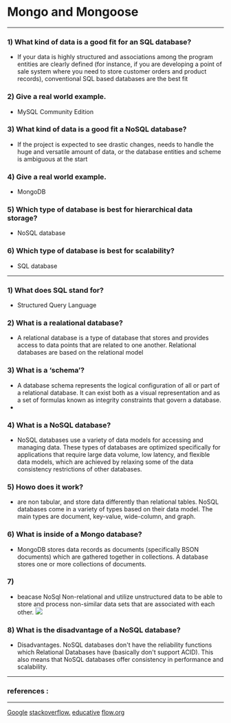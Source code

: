 # Mongo and Mongoose

---

### 1) What kind of data is a good fit for an SQL database?
- If your data is highly structured and associations among the program entities are clearly defined (for instance, if you are developing a point of sale system where you need to store customer orders and product records), conventional SQL based databases are the best fit

### 2) Give a real world example.
-   MySQL Community Edition

### 3) What kind of data is a good fit a NoSQL database?
- If the project is expected to see drastic changes, needs to handle the huge and versatile amount of data, or the database entities and scheme is ambiguous at the start



    
 
### 4) Give a real world example.

- MongoDB






### 5) Which type of database is best for hierarchical data storage?

-  NoSQL database




### 6) Which type of database is best for scalability?
- SQL database

---

### 1) What does SQL stand for?
- Structured Query Language

### 2) What is a realational database?

- A relational database is a type of database that stores and provides access to data points that are related to one another. Relational databases are based on the relational model

### 3) What is a ‘schema’?
- A database schema represents the logical configuration of all or part of a relational database. It can exist both as a visual representation and as a set of formulas known as integrity constraints that govern a database.
- 


### 4) What is a NoSQL database?
- NoSQL databases use a variety of data models for accessing and managing data. These types of databases are optimized specifically for applications that require large data volume, low latency, and flexible data models, which are achieved by relaxing some of the data consistency restrictions of other databases.


### 5) Howo does it work?
- are non tabular, and store data differently than relational tables. NoSQL databases come in a variety of types based on their data model. The main types are document, key-value, wide-column, and graph.
 


### 6) What is inside of a Mongo database?
- MongoDB stores data records as documents (specifically BSON documents) which are gathered together in collections. A database stores one or more collections of documents.



### 7) 
- beacase NoSql Non-relational and utilize unstructured data to be able to store and process non-similar data sets that are associated with each other.
![](https://miro.medium.com/max/3236/1*WCPKGdWossvP6N64L7xrMQ.png)


### 8) What is the disadvantage of a NoSQL database?
- Disadvantages. NoSQL databases don't have the reliability functions which Relational Databases have (basically don't support ACID). This also means that NoSQL databases offer consistency in performance and scalability.
---
### references :
---
[Google](https://www.google.com)
[stackoverflow.](https://stackoverflow.com)
[educative](https://www.educative.io)
[flow.org](https://flow.org/en/docs/react/components/)